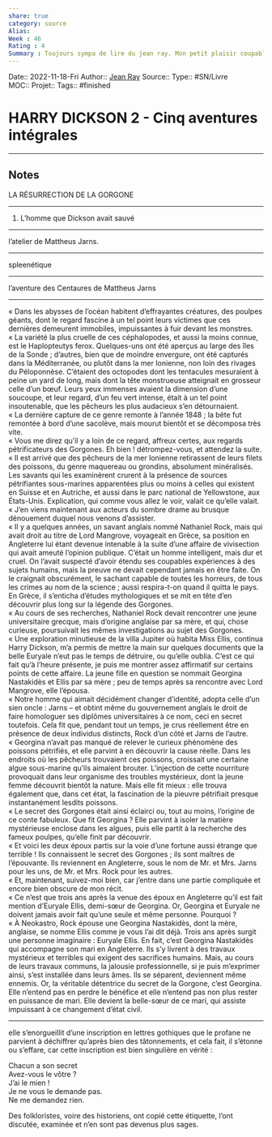 ```yaml
---
share: true 
category: source
Alias:
Week : 46
Rating : 4
Summary : Toujours sympa de lire du jean ray. Mon petit plaisir coupable.
---
```

Date:: 2022-11-18-Fri
Author:: [Jean Ray](Jean%20Ray)
Source:: 
Type:: #SN/Livre  
MOC::
Projet:: 
Tags::  #finished 

# HARRY DICKSON 2 - Cinq aventures intégrales


***

## Notes

LA RÉSURRECTION DE LA GORGONE  
  
*****  
  
1. L’homme que Dickson avait sauvé  
  
*****  
  
l’atelier de Mattheus Jarns.  
  
*****  
  
spleenétique  
  
*****  
  
l’aventure des Centaures de Mattheus Jarns  
  
*****  
  
« Dans les abysses de l’océan habitent d’effrayantes créatures, des poulpes géants, dont le regard fascine à un tel point leurs victimes que ces dernières demeurent immobiles, impuissantes à fuir devant les monstres.  
« La variété la plus cruelle de ces céphalopodes, et aussi la moins connue, est le Haplopteutys ferox. Quelques-uns ont été aperçus au large des îles de la Sonde ; d’autres, bien que de moindre envergure, ont été capturés dans la Méditerranée, ou plutôt dans la mer Ionienne, non loin des rivages du Péloponnèse. C’étaient des octopodes dont les tentacules mesuraient à peine un yard de long, mais dont la tête monstrueuse atteignait en grosseur celle d’un bœuf. Leurs yeux immenses avaient la dimension d’une soucoupe, et leur regard, d’un feu vert intense, était à un tel point insoutenable, que les pêcheurs les plus audacieux s’en détournaient.  
« La dernière capture de ce genre remonte à l’année 1848 ; la bête fut remontée à bord d’une sacolève, mais mourut bientôt et se décomposa très vite.  
« Vous me direz qu’il y a loin de ce regard, affreux certes, aux regards pétrificateurs des Gorgones. Eh bien ! détrompez-vous, et attendez la suite.  
« Il est arrivé que des pêcheurs de la mer Ionienne retirassent de leurs filets des poissons, du genre maquereau ou grondins, absolument minéralisés. Les savants qui les examinèrent crurent à la présence de sources pétrifiantes sous-marines apparentées plus ou moins à celles qui existent en Suisse et en Autriche, et aussi dans le parc national de Yellowstone, aux États-Unis. Explication, qui comme vous allez le voir, valait ce qu’elle valait.  
« J’en viens maintenant aux acteurs du sombre drame au brusque dénouement duquel nous venons d’assister.  
« Il y a quelques années, un savant anglais nommé Nathaniel Rock, mais qui avait droit au titre de Lord Mangrove, voyageait en Grèce, sa position en Angleterre lui étant devenue intenable à la suite d’une affaire de vivisection qui avait ameuté l’opinion publique. C’était un homme intelligent, mais dur et cruel. On l’avait suspecté d’avoir étendu ses coupables expériences à des sujets humains, mais la preuve ne devait cependant jamais en être faite. On le craignait obscurément, le sachant capable de toutes les horreurs, de tous les crimes au nom de la science ; aussi respira-t-on quand il quitta le pays. En Grèce, il s’enticha d’études mythologiques et se mit en tête d’en découvrir plus long sur la légende des Gorgones.  
« Au cours de ses recherches, Nathaniel Rock devait rencontrer une jeune universitaire grecque, mais d’origine anglaise par sa mère, et qui, chose curieuse, poursuivait les mêmes investigations au sujet des Gorgones.  
« Une exploration minutieuse de la villa Jupiter où habita Miss Ellis, continua Harry Dickson, m’a permis de mettre la main sur quelques documents que la belle Euryale n’eut pas le temps de détruire, ou qu’elle oublia. C’est ce qui fait qu’à l’heure présente, je puis me montrer assez affirmatif sur certains points de cette affaire. La jeune fille en question se nommait Georgina Nastakidès et Ellis par sa mère ; peu de temps après sa rencontre avec Lord Mangrove, elle l’épousa.  
« Notre homme qui aimait décidément changer d’identité, adopta celle d’un sien oncle : Jarns – et obtint même du gouvernement anglais le droit de faire homologuer ses diplômes universitaires à ce nom, ceci en secret toutefois. Cela fit que, pendant tout un temps, je crus réellement être en présence de deux individus distincts, Rock d’un côté et Jarns de l’autre.  
« Georgina n’avait pas manqué de relever le curieux phénomène des poissons pétrifiés, et elle parvint à en découvrir la cause réelle. Dans les endroits où les pêcheurs trouvaient ces poissons, croissait une certaine algue sous-marine qu’ils aimaient brouter. L’injection de cette nourriture provoquait dans leur organisme des troubles mystérieux, dont la jeune femme découvrit bientôt la nature. Mais elle fit mieux : elle trouva également que, dans cet état, la fascination de la pieuvre pétrifiait presque instantanément lesdits poissons.  
« Le secret des Gorgones était ainsi éclairci ou, tout au moins, l’origine de ce conte fabuleux. Que fit Georgina ? Elle parvint à isoler la matière mystérieuse enclose dans les algues, puis elle partit à la recherche des fameux poulpes, qu’elle finit par découvrir.  
« Et voici les deux époux partis sur la voie d’une fortune aussi étrange que terrible ! Ils connaissent le secret des Gorgones ; ils sont maîtres de l’épouvante. Ils reviennent en Angleterre, sous le nom de Mr. et Mrs. Jarns pour les uns, de Mr. et Mrs. Rock pour les autres.  
« Et, maintenant, suivez-moi bien, car j’entre dans une partie compliquée et encore bien obscure de mon récit.  
« Ce n’est que trois ans après la venue des époux en Angleterre qu’il est fait mention d’Euryale Ellis, demi-sœur de Georgina. Or, Georgina et Euryale ne doivent jamais avoir fait qu’une seule et même personne. Pourquoi ?  
« À Neokastro, Rock épouse une Georgina Nastakidès, dont la mère, anglaise, se nomme Ellis comme je vous l’ai dit déjà. Trois ans après surgit une personne imaginaire : Euryale Ellis. En fait, c’est Georgina Nastakidès qui accompagne son mari en Angleterre. Ils s’y livrent à des travaux mystérieux et terribles qui exigent des sacrifices humains. Mais, au cours de leurs travaux communs, la jalousie professionnelle, si je puis m’exprimer ainsi, s’est installée dans leurs âmes. Ils se séparent, deviennent même ennemis. Or, la véritable détentrice du secret de la Gorgone, c’est Georgina. Elle n’entend pas en perdre le bénéfice et elle n’entend pas non plus rester en puissance de mari. Elle devient la belle-sœur de ce mari, qui assiste impuissant à ce changement d’état civil.  
  
*****  
  
elle s’enorgueillit d’une inscription en lettres gothiques que le profane ne parvient à déchiffrer qu’après bien des tâtonnements, et cela fait, il s’étonne ou s’effare, car cette inscription est bien singulière en vérité :  
  
Chacun a son secret  
Avez-vous le vôtre ?  
J’ai le mien !  
Je ne vous le demande pas.  
Ne me demandez rien.  
  
Des folkloristes, voire des historiens, ont copié cette étiquette, l’ont discutée, examinée et n’en sont pas devenus plus sages.